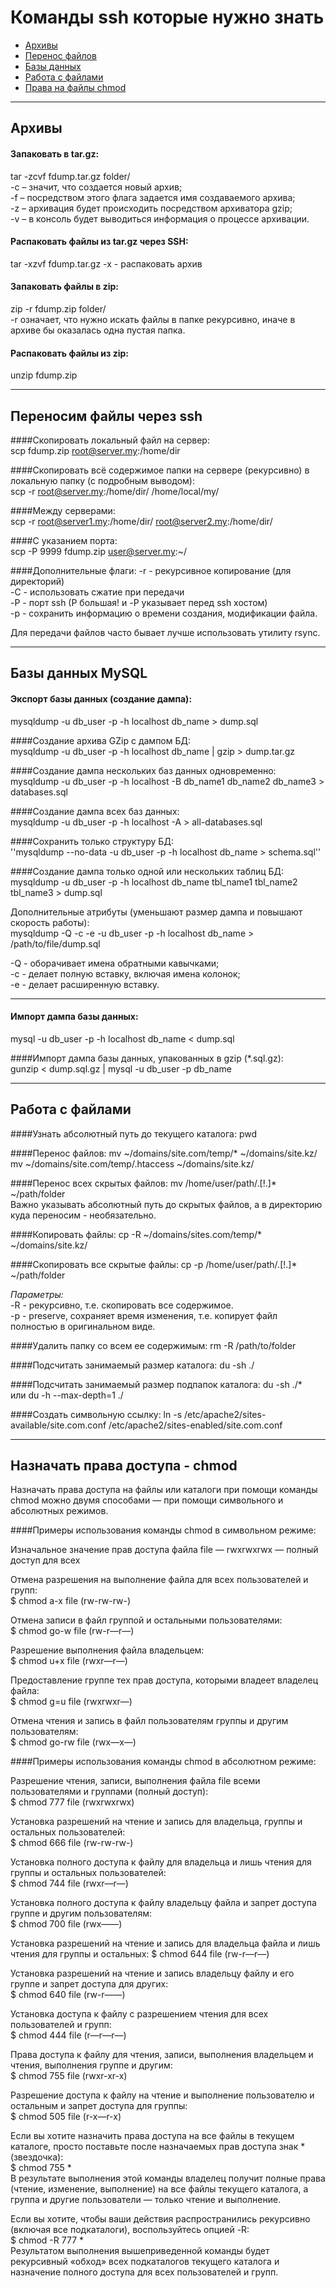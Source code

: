 # Команды ssh которые нужно знать
- [Архивы](#arch)
- [Перенос файлов](#scp)
- [Базы данных](#db)
- [Работа с файлами](#files)
- [Права на файлы chmod](#chmod)

---------------------------------

## <a name="arch"></a> Архивы

#### Запаковать в tar.gz:  
tar -zcvf fdump.tar.gz folder/  
-c – значит, что создается новый архив;  
-f – посредством этого флага задается имя создаваемого архива;  
-z – архивация будет происходить посредством архиватора gzip;  
-v – в консоль будет выводиться информация о процессе архивации.  

#### Распаковать файлы из tar.gz через SSH:
tar -xzvf fdump.tar.gz
-x - распаковать архив

#### Запаковать файлы в zip:
zip -r fdump.zip folder/  
-r означает, что нужно искать файлы в папке рекурсивно, иначе в архиве бы оказалась одна пустая папка.

#### Распаковать файлы из zip:
unzip fdump.zip  

------------------------------------

## <a name="scp"></a> Переносим файлы через ssh

####Скопировать локальный файл на сервер:  
scp fdump.zip root@server.my:/home/dir
  
####Скопировать всё содержимое папки на сервере (рекурсивно) в локальную папку (с подробным выводом):  
scp -r root@server.my:/home/dir/ /home/local/my/

####Между серверами:  
scp -r root@server1.my:/home/dir/ root@server2.my:/home/dir/

####С указанием порта:  
scp -P 9999 fdump.zip user@server.my:~/

####Дополнительные флаги:
-r - рекурсивное копирование (для директорий)  
-C - использовать сжатие при передачи  
-P - порт ssh (P большая! и -P указывает перед ssh хостом)  
-p - сохранить информацию о времени создания, модификации файла.  

Для передачи файлов часто бывает лучше использовать утилиту rsync.  

--------------------------------

## <a name="db"></a> Базы данных MySQL

#### Экспорт базы данных (создание дампа):  
mysqldump -u db_user -p -h localhost db_name > dump.sql  

####Создание архива GZip с дампом БД:  
mysqldump -u db_user -p -h localhost db_name | gzip > dump.tar.gz

####Создание дампа нескольких баз данных одновременно:  
mysqldump -u db_user -p -h localhost -B db_name1 db_name2 db_name3 > databases.sql

####Создание дампа всех баз данных:  
mysqldump -u db_user -p -h localhost -A > all-databases.sql

####Сохранить только структуру БД:  
''mysqldump --no-data -u db_user -p -h localhost db_name > schema.sql''

####Создание дампа только одной или нескольких таблиц БД:  
mysqldump -u db_user -p -h localhost db_name tbl_name1 tbl_name2 tbl_name3 > dump.sql

Дополнительные атрибуты (уменьшают размер дампа и повышают скорость работы):  
mysqldump -Q -c -e -u db_user -p -h localhost db_name > /path/to/file/dump.sql

-Q - оборачивает имена обратными кавычками;  
-c - делает полную вставку, включая имена колонок;  
-e - делает расширенную вставку.  

------------------------------

#### Импорт дампа базы данных:  
mysql -u db_user -p -h localhost db_name < dump.sql

####Импорт дампа базы данных, упакованных в gzip (*.sql.gz):  
gunzip < dump.sql.gz | mysql -u db_user -p db_name

------------------------------
## <a name="files"></a> Работа с файлами

####Узнать абсолютный путь до текущего каталога:
pwd 

####Перенос файлов:
mv ~/domains/site.com/temp/* ~/domains/site.kz/  
mv ~/domains/site.com/temp/.htaccess ~/domains/site.kz/  

####Перенос всех скрытых файлов:
mv /home/user/path/.[!.]* ~/path/folder  
Важно указывать абсолютный путь до скрытых файлов, а в директорию куда переносим - необязательно.  

####Копировать файлы:
cp -R ~/domains/sites.com/temp/* ~/domains/site.kz/  

####Скопировать все скрытые файлы:
cp -p /home/user/path/.[!.]* ~/path/folder  

*Параметры:*  
-R - рекурсивно, т.е. скопировать все содержимое.  
-p - preserve, сохраняет время изменения, т.е. копирует файл полностью в оригинальном виде.  

####Удалить папку со всем ее содержимым:
rm -R /path/to/folder

####Подсчитать занимаемый размер каталога:
du -sh ./

####Подсчитать занимаемый размер подпапок каталога:
du -sh ./*  
или du -h --max-depth=1 ./

####Создать символьную ссылку:
ln -s  /etc/apache2/sites-available/site.com.conf /etc/apache2/sites-enabled/site.com.conf

-----------------------------
## <a name="chmod"></a> Назначать права доступа - chmod
Назначать права доступа на файлы или каталоги при помощи команды chmod можно двумя способами — при помощи символьного и абсолютных режимов.  

####Примеры использования команды chmod в символьном режиме:

Изначальное значение прав доступа файла file —   rwxrwxrwx — полный доступ для всех  

Отмена разрешения на выполнение файла для всех пользователей и групп:  
$ chmod  a-x  file         (rw-rw-rw-)  

Отмена записи в файл группой и остальными пользователями:  
$ chmod  go-w  file      (rw-r—r—)  

Разрешение выполнения файла владельцем:  
$ chmod u+x file          (rwxr—r—)  

Предоставление группе тех прав доступа, которыми владеет владелец файла:  
$ chmod g=u file          (rwxrwxr—)  

Отмена чтения и запись в файл пользователям группы и другим пользователям:  
$ chmod go-rw file       (rwx—x—)  
 
####Примеры использования команды chmod в абсолютном режиме:  

Разрешение чтения, записи, выполнения файла file всеми пользователями и группами (полный доступ):  
$ chmod 777 file        (rwxrwxrwx)  

Установка разрешений на чтение и запись для владельца, группы и остальных пользователей:  
$ chmod 666 file        (rw-rw-rw-)  

Установка полного доступа к файлу для владельца и лишь чтения для группы и остальных пользователей:  
$ chmod 744 file        (rwxr—r—)  

Установка полного доступа к файлу владельцу файла и запрет доступа группе и другим пользователям:  
$ chmod 700 file        (rwx——)  

Установка разрешений на чтение и запись для владельца файла и лишь чтения для группы и остальных:
$ chmod 644 file        (rw-r—r—)  

Установка разрешений на чтение и запись владельцу файлу и его группе и запрет доступа для других:  
$ chmod 640 file        (rw-r——)  

Установка доступа к файлу с разрешением чтения для всех пользователей и групп:  
$ chmod 444 file        (r—r—r—)  

Права доступа к файлу для чтения, записи, выполнения владельцем и  чтения, выполнения группе и другим:  
$ chmod 755 file        (rwxr-xr-x)  

Разрешение доступа к файлу на чтение и выполнение пользователю и остальным и запрет доступа  для группы:  
$ chmod 505 file        (r-x—r-x)  
 
Если вы хотите назначить права доступа на все файлы в текущем каталоге, просто поставьте после назначаемых прав доступа знак * (звездочка):  
$ chmod 755 *  
В результате выполнения этой команды владелец получит полные права (чтение, изменение, выполнение) на все файлы текущего каталога, а группа и другие пользователи — только чтение и выполнение.  

Если вы хотите, чтобы ваши действия распространились рекурсивно (включая все подкаталоги), воспользуйтесь опцией -R:  
$ chmod -R 777 *  
Результатом выполнения вышеприведенной команды будет рекурсивный «обход» всех подкаталогов текущего каталога и назначение полного доступа для всех пользователей и групп.
